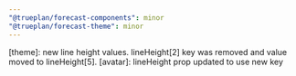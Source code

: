 ```yaml
---
"@trueplan/forecast-components": minor
"@trueplan/forecast-theme": minor
---
```


[theme]: new line height values. lineHeight[2] key was removed and value moved to lineHeight[5].
[avatar]: lineHeight prop updated to use new key
